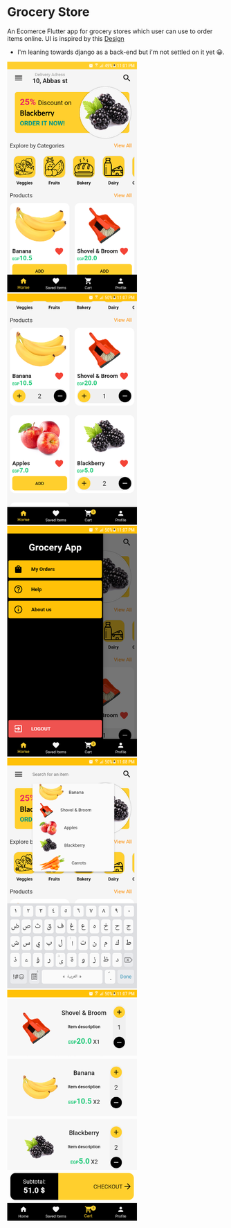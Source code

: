 # Grocery Store

An Ecomerce Flutter app for grocery stores which user can use to order items online.
UI is inspired by this <a href="https://xd.adobe.com/view/96290beb-b07a-4728-6b62-adbf213740a5-e018">Design</a> 
<ul>
<li>I'm leaning towards django as a back-end but i'm not settled on it yet <span>&#128512;</span>.</li>
  
  </ul>
  
  <img src="./screenshots/home.png" width=300><img src="./screenshots/home2.png" width=300>
  <img src="./screenshots/drawer.png" width=300><img src="./screenshots/search.png" width=300><img src="./screenshots/cart.png" width=300>

